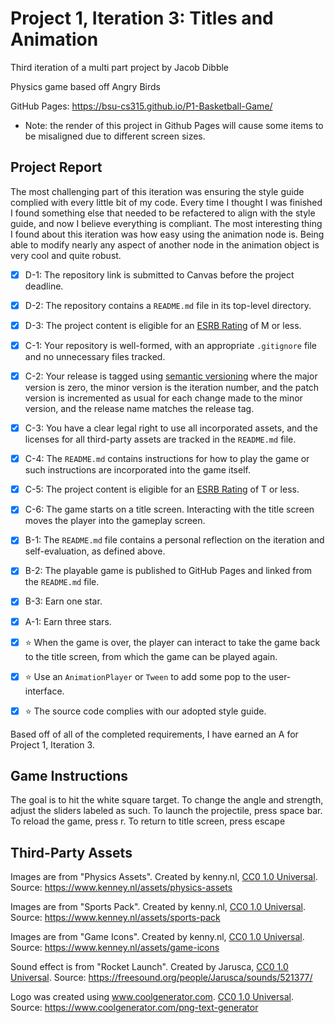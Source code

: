 # Project 1, Iteration 3: Titles and Animation
Third iteration of a multi part project by Jacob Dibble

Physics game based off Angry Birds

GitHub Pages: https://bsu-cs315.github.io/P1-Basketball-Game/
* Note: the render of this project in Github Pages will cause some items to be misaligned due to different screen sizes. 
## Project Report
The most challenging part of this iteration was ensuring the style guide complied with every little bit of my code. Every time I thought I was finished I found something else that needed to be refactered to align with the style guide, and now I believe everything is compliant. The most interesting thing I found about this iteration was how easy using the animation node is. Being able to modify nearly any aspect of another node in the animation object is very cool and quite robust.  
- [X] D-1: The repository link is submitted to Canvas before the project deadline.
- [X] D-2: The repository contains a <code>README.md</code> file in its top-level directory.
- [X] D-3: The project content is eligible for an <a href="https://www.esrb.org/ratings-guide/">ESRB Rating</a> of M or less.
- [X] C-1: Your repository is well-formed, with an appropriate <code>.gitignore</code> file and no unnecessary files tracked.
- [X] C-2: Your release is tagged using <a href="https://semver.org/">semantic versioning</a> where the major version is zero, the minor version is the iteration number, and the patch version is incremented as usual for each change made to the minor version, and the release name matches the release tag.
- [X] C-3: You have a clear legal right to use all incorporated assets, and the licenses for all third-party assets are tracked in the <code>README.md</code> file.
- [X] C-4: The <code>README.md</code> contains instructions for how to play the game or such instructions are incorporated into the game itself.
- [X] C-5: The project content is eligible for an <a href="https://www.esrb.org/ratings-guide/">ESRB Rating</a> of T or less.
- [X] C-6: The game starts on a title screen. Interacting with the title screen moves the player into the gameplay screen.
- [X] B-1: The <code>README.md</code> file contains a personal reflection on the iteration and self-evaluation, as defined above.
- [X] B-2: The playable game is published to GitHub Pages and linked from the <code>README.md</code> file.
- [X] B-3: Earn one star.
- [X] A-1: Earn three stars.
- [X] ⭐ When the game is over, the player can interact to take the game back to the title screen, from which the game can be played again.
- [X] ⭐ Use an <code>AnimationPlayer</code> or <code>Tween</code> to add some pop to the user-interface.
- [X] ⭐ The source code complies with our adopted style guide.


Based off of all of the completed requirements, I have earned an A for Project 1, Iteration 3.  

## Game Instructions
The goal is to hit the white square target. To change the angle and strength, adjust the sliders labeled as such.
To launch the projectile, press space bar.
To reload the game, press r.
To return to title screen, press escape

## Third-Party Assets 

Images are from "Physics Assets". Created by kenny.nl,
[CC0 1.0 Universal](http://creativecommons.org/publicdomain/zero/1.0/). Source: https://www.kenney.nl/assets/physics-assets

Images are from "Sports Pack". Created by kenny.nl, 
[CC0 1.0 Universal](http://creativecommons.org/publicdomain/zero/1.0/). Source: https://www.kenney.nl/assets/sports-pack

Images are from "Game Icons". Created by kenny.nl, 
[CC0 1.0 Universal](http://creativecommons.org/publicdomain/zero/1.0/). Source: https://www.kenney.nl/assets/game-icons

Sound effect is from "Rocket Launch". Created by Jarusca,
[CC0 1.0 Universal](http://creativecommons.org/publicdomain/zero/1.0/). Source: https://freesound.org/people/Jarusca/sounds/521377/

Logo was created using www.coolgenerator.com. 
[CC0 1.0 Universal](http://creativecommons.org/publicdomain/zero/1.0/). Source: https://www.coolgenerator.com/png-text-generator